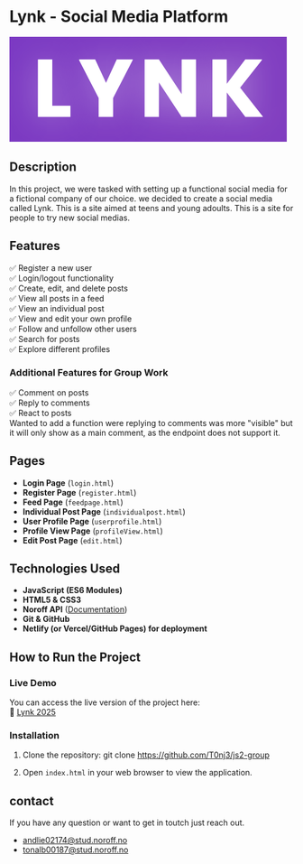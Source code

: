# Lynk - Social Media Platform  

![Lynk Preview](assets/readme.png) 

## Description
In this project, we were tasked with setting up a functional social media  for a fictional company of our choice. we decided to create a social media called Lynk. This is a site aimed at teens and young adoults.
This is a site for people to try new social medias.
  
## Features  
✅ Register a new user  
✅ Login/logout functionality  
✅ Create, edit, and delete posts  
✅ View all posts in a feed  
✅ View an individual post  
✅ View and edit your own profile  
✅ Follow and unfollow other users  
✅ Search for posts  
✅ Explore different profiles  

### Additional Features for Group Work  
✅ Comment on posts  
✅ Reply to comments  
✅ React to posts  
Wanted to add a function were replying to comments was more "visible" 
but it will only show as a main comment, as the endpoint does not support it.

## Pages  
- **Login Page** (`login.html`)  
- **Register Page** (`register.html`)  
- **Feed Page** (`feedpage.html`)  
- **Individual Post Page** (`individualpost.html`)  
- **User Profile Page** (`userprofile.html`)  
- **Profile View Page** (`profileView.html`)  
- **Edit Post Page** (`edit.html`)  

## Technologies Used  
- **JavaScript (ES6 Modules)**  
- **HTML5 & CSS3**  
- **Noroff API** ([Documentation](https://docs.noroff.dev/docs/v2))  
- **Git & GitHub**  
- **Netlify (or Vercel/GitHub Pages) for deployment**  

## How to Run the Project

### Live Demo
You can access the live version of the project here:  
🔗 [Lynk 2025](https://lynk2025.netlify.app/)

### Installation

1. Clone the repository: git clone https://github.com/T0nj3/js2-group

3. Open `index.html` in your web browser to view the application.


## contact 
If you have any question or want to get in toutch just reach out. 
+ andlie02174@stud.noroff.no
+ tonalb00187@stud.noroff.no
